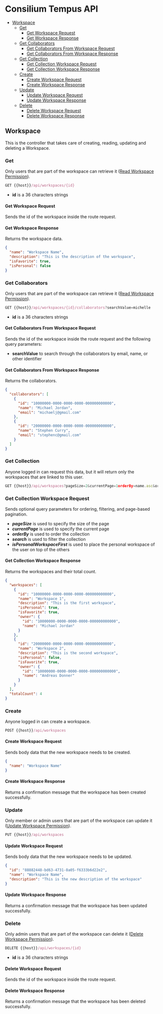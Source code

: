 # Consilium Tempus API

* [Workspace](#workspace)
  * [Get](#get)
    * [Get Workspace Request](#get-workspace-request)
    * [Get Workspace Response](#get-workspace-response)
  * [Get Collaborators](#get-collaborators)
    * [Get Collaborators From Workspace Request](#get-collaborators-from-workspace-request)
    * [Get Collaborators From Workspace Response](#get-collaborators-from-workspace-response)
  * [Get Collection](#get-collection)
    * [Get Collection Workspace Request](#get-collection-workspace-request)
    * [Get Collection Workspace Response](#get-collection-workspace-response)
  * [Create](#create)
    * [Create Workspace Request](#create-workspace-request)
    * [Create Workspace Response](#create-workspace-response)
  * [Update](#update)
    * [Update Workspace Request](#update-workspace-request)
    * [Update Workspace Response](#update-workspace-response)
  * [Delete](#delete)
    * [Delete Workspace Request](#delete-workspace-request)
    * [Delete Workspace Response](#delete-workspace-response)

## Workspace

This is the controller that takes care of creating, reading, updating and deleting a Workspace.

### Get

Only users that are part of the workspace can retrieve it ([Read Workspace Permission](../Security.md/#permissions)).

```js
GET {{host}}/api/workspaces/{id}
```

- **id** is a 36 characters strings

#### Get Workspace Request

Sends the id of the workspace inside the route request.

#### Get Workspace Response

Returns the workspace data.

```json
{
  "name": "Workspace Name",
  "description": "This is the description of the workspace",
  "isFavorite": true,
  "isPersonal": false
}
```

### Get Collaborators

Only users that are part of the workspace can retrieve it ([Read Workspace Permission](../Security.md/#permissions)).

```js
GET {{host}}/api/workspaces/{id}/collaborators?searchValue=michelle
```

- **id** is a 36 characters strings

#### Get Collaborators From Workspace Request

Sends the id of the workspace inside the route request and the following query parameters:

- **searchValue** to search through the collaborators by email, name, or other identifier

#### Get Collaborators From Workspace Response

Returns the collaborators.

```json
{
  "collaborators": [
    {
      "id": "10000000-0000-0000-0000-000000000000",
      "name": "Michael Jordan",
      "email": "michaelj@gmail.com"
    },
    {
      "id": "20000000-0000-0000-0000-000000000000",
      "name": "Stephen Curry",
      "email": "stephenc@gmail.com"
    }
  ]
}
```

### Get Collection

Anyone logged in can request this data, but it will return only the workspaces that are linked to this user.

```js
GET {{host}}/api/workspaces?pageSize=2&currentPage=1orderBy=name.asc&orderBy=updated_date_time.desc&search=name ct worksp
```

### Get Collection Workspace Request

Sends optional query parameters for ordering, filtering, and page-based pagination.

- _**pageSize**_ is used to specify the size of the page
- _**currentPage**_ is used to specify the current page
- _**orderBy**_ is used to order the collection
- _**search**_ is used to filter the collection
- _**isPersonalWorkspaceFirst**_ is used to place the personal workspace of the user on top of the others

#### Get Collection Workspace Response

Returns the workspaces and their total count.

```json
{
  "workspaces": [
    {
      "id": "10000000-0000-0000-0000-000000000000",
      "name": "Workspace 1",
      "description": "This is the first workspace",
      "isPersonal": true,
      "isFavorite": true,
      "owner": {
        "id": "10000000-0000-0000-0000-000000000000",
        "name": "Michael Jordan"
      }
    },
    {
      "id": "20000000-0000-0000-0000-000000000000",
      "name": "Workspace 2",
      "description": "This is the second workspace",
      "isPersonal": false,
      "isFavorite": true,
      "owner": {
        "id": "10000000-0000-0000-0000-000000000000",
        "name": "Andreas Donner"
      }
    }
  ],
  "totalCount": 4
}
```

### Create

Anyone logged in can create a workspace.

```js
POST {{host}}/api/workspaces
```

#### Create Workspace Request

Sends body data that the new workspace needs to be created.

```json
{
  "name": "Workspace Name"
}
```

#### Create Workspace Response

Returns a confirmation message that the workspace has been created successfully.

### Update

Only member or admin users that are part of the workspace can update it
([Update Workspace Permission](../Security.md/#permissions)).

```js
PUT {{host}}/api/workspaces
```

#### Update Workspace Request

Sends body data that the new workspace needs to be updated.
<br>

```json
{
  "id": "88882448-bd63-4731-8a05-f6333b6d22e2",
  "name": "Workspace Name",
  "description": "This is the new description of the workspace"
}
```

#### Update Workspace Response

Returns a confirmation message that the workspace has been updated successfully.

### Delete

Only admin users that are part of the workspace can delete it
([Delete Workspace Permission](../Security.md/#permissions)).

```js
DELETE {{host}}/api/workspaces/{id}
```

- **id** is a 36 characters strings

#### Delete Workspace Request

Sends the id of the workspace inside the route request.

#### Delete Workspace Response

Returns a confirmation message that the workspace has been deleted successfully.